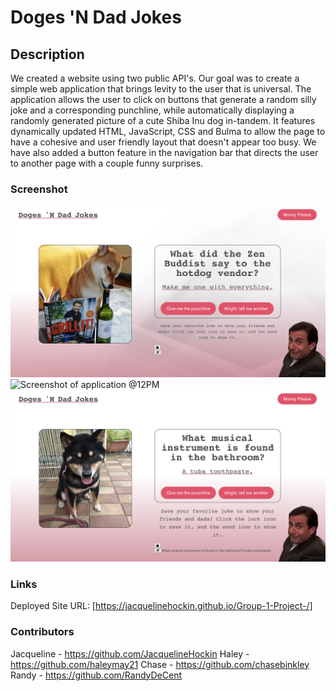 # Doges 'N Dad Jokes

## Description

We created a website using two public API's. Our goal was to create a simple web application that brings levity to the user that is universal. The application allows the user to click on buttons that generate a random silly joke and a corresponding punchline, while automatically displaying a randomly generated picture of a cute Shiba Inu dog in-tandem. It features dynamically updated HTML, JavaScript, CSS and Bulma to allow the page to have a cohesive and user friendly layout that doesn't appear too busy. We have also added a button feature in the navigation bar that directs the user to another page with a couple funny surprises.

### Screenshot

![Screenshot of application @12PM](./assets/images/Screenshot1.png)
![Screenshot of application @12PM](./assets/images/Screenshot2.png)
![Screenshot of application @12PM](./assets/images/Screenshot3.png)

### Links

Deployed Site URL: [https://jacquelinehockin.github.io/Group-1-Project-/]

### Contributors

Jacqueline - https://github.com/JacquelineHockin
Haley - https://github.com/haleymay21
Chase - https://github.com/chasebinkley
Randy - https://github.com/RandyDeCent
